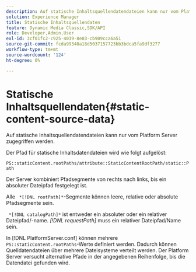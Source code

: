 ```yaml
---
description: Auf statische Inhaltsquellendatendateien kann nur vom Platform Server zugegriffen werden.
solution: Experience Manager
title: Statische Inhaltsquellendaten
feature: Dynamic Media Classic,SDK/API
role: Developer,Admin,User
exl-id: 3cf01fc2-c925-4039-8e03-cb909cca6a51
source-git-commit: fcda99340a18d5037157723bb3bdca5fa9df3277
workflow-type: tm+mt
source-wordcount: '124'
ht-degree: 0%

---
```


# Statische Inhaltsquellendaten{#static-content-source-data}

Auf statische Inhaltsquellendatendateien kann nur vom Platform Server zugegriffen werden.

Der Pfad für statische Inhaltsdatendateien wird wie folgt aufgelöst:

`PS::staticContent.rootPaths/attribute::StaticContentRootPath/static::Path`

Der Server kombiniert Pfadsegmente von rechts nach links, bis ein absoluter Dateipfad festgelegt ist.

Alle ` *[!DNL rootPath]*`-Segmente können leere, relative oder absolute Pfadsegmente sein.

` *[!DNL catalogPath]*` ist entweder ein absoluter oder ein relativer Dateipfad/-name. *[!DNL requestPath]* muss ein relativer Dateipfad/Name sein.

In [!DNL PlatformServer.conf] können mehrere `PS::staticContent.rootPaths`-Werte definiert werden. Dadurch können Quelldatendateien über mehrere Dateisysteme verteilt werden. Der Platform Server versucht alternative Pfade in der angegebenen Reihenfolge, bis die Datendatei gefunden wird.
